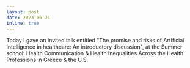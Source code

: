 ```yaml
---
layout: post
date: 2023-06-21
inline: true
---
```


Today I gave an invited talk entitled "The promise and risks of Artificial
Intelligence in healthcare: An introductory discussion", at the Summer school:
Health Communication & Health Inequalities Across the Health Professions in
Greece & the U.S.
